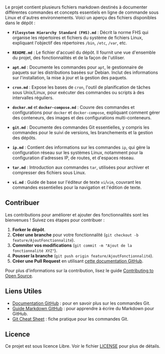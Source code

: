 Le projet contient plusieurs fichiers markdown destinés à documenter différentes commandes et concepts essentiels en ligne de commande sous Linux et d'autres environnements. Voici un aperçu des fichiers disponibles dans le dépôt :

- **`Filesystem Hierarchy Standard (FHS).md`** : Décrit la norme FHS qui organise les répertoires et fichiers du système de fichiers Linux, expliquant l'objectif des répertoires `/bin`, `/etc`, `/var`, etc.

- **`README.md`** : Le fichier d'accueil du dépôt. Il fournit une vue d'ensemble du projet, des fonctionnalités et de la façon de l'utiliser.

- **`apt.md`** : Documente les commandes pour `apt`, le gestionnaire de paquets sur les distributions basées sur Debian. Inclut des informations sur l'installation, la mise à jour et la gestion des paquets.

- **`cron.md`** : Expose les bases de `cron`, l'outil de planification de tâches sous Unix/Linux, pour exécuter des commandes ou scripts à des intervalles réguliers.

- **`docker.md`** et **`docker-compose.md`** : Couvre des commandes et configurations pour `docker` et `docker-compose`, expliquant comment gérer des conteneurs, des images et des configurations multi-conteneurs.

- **`git.md`** : Documente des commandes Git essentielles, y compris les commandes pour le suivi de versions, les branchements et la gestion des dépôts.

- **`ip.md`** : Contient des informations sur les commandes `ip`, qui gère la configuration réseau sur les systèmes Linux, notamment pour la configuration d'adresses IP, de routes, et d'espaces réseau.

- **`tar.md`** : Introduction aux commandes `tar`, utilisées pour archiver et compresser des fichiers sous Linux.

- **`vi.md`** : Guide de base sur l'éditeur de texte `vi`/`vim`, couvrant les commandes essentielles pour la navigation et l'édition de texte.


## Contribuer

Les contributions pour améliorer et ajouter des fonctionnalités sont les bienvenues ! Suivez ces étapes pour contribuer :

1. **Forker le dépôt**.
2. **Créer une branche** pour votre fonctionnalité (`git checkout -b feature/AjoutFonctionnalité`).
3. **Commiter vos modifications** (`git commit -m "Ajout de la fonctionnalité XYZ"`).
4. **Pousser la branche** (`git push origin feature/AjoutFonctionnalité`).
5. **Créer une Pull Request** en utilisant [cette documentation GitHub](https://docs.github.com/en/pull-requests/collaborating-with-pull-requests/proposing-changes-to-your-work-with-pull-requests/about-pull-requests).

Pour plus d'informations sur la contribution, lisez le guide [Contributing to Open Source](https://opensource.guide/how-to-contribute/).

## Liens Utiles

- [Documentation GitHub](https://docs.github.com) : pour en savoir plus sur les commandes Git.
- [Guide Markdown GitHub](https://guides.github.com/features/mastering-markdown/) : pour apprendre à écrire du Markdown pour GitHub.
- [Git Cheat Sheet](https://education.github.com/git-cheat-sheet-education.pdf) : fiche pratique pour les commandes Git.

## Licence

Ce projet est sous licence Libre. Voir le fichier [LICENSE](LICENSE) pour plus de détails.
```
